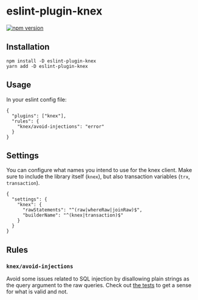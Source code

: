 # eslint-plugin-knex

[![npm version](https://badge.fury.io/js/eslint-plugin-knex.svg)](https://badge.fury.io/js/eslint-plugin-knex)

## Installation

```
npm install -D eslint-plugin-knex
yarn add -D eslint-plugin-knex
```

## Usage

In your eslint config file:

```
{
  "plugins": ["knex"],
  "rules": {
    "knex/avoid-injections": "error"
  }
}
```

## Settings

You can configure what names you intend to use for the knex client. Make sure to
include the library itself (`knex`), but also transaction variables (`trx`,
`transaction`).

```
{
  "settings": {
    "knex": {
      "rawStatements": "^(raw|whereRaw|joinRaw)$",
      "builderName": "^(knex|transaction)$"
    }
  }
}
```

## Rules

### `knex/avoid-injections`

Avoid some issues related to SQL injection by disallowing plain strings as the query argument to the raw queries. Check out [the tests](https://github.com/AntonNiklasson/eslint-plugin-knex/blob/master/rules/avoid-injections.test.js) to get a sense for what is valid and not.
